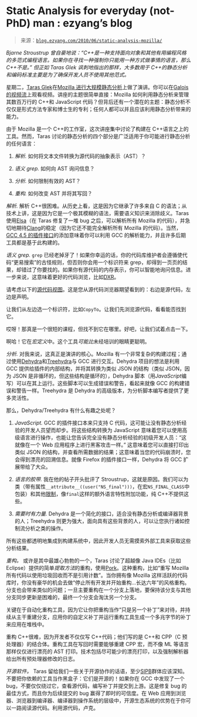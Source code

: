 <!--yml

category: 未分类

date: 2024-07-01 18:18:16

-->

# Static Analysis for everyday (not-PhD) man : ezyang’s blog

> 来源：[`blog.ezyang.com/2010/06/static-analysis-mozilla/`](http://blog.ezyang.com/2010/06/static-analysis-mozilla/)

*Bjarne Stroustrup 曾自豪地说：“C++是一种支持面向对象和其他有用编程风格的多范式编程语言。如果你在寻找一种强制你只能用一种方式做事情的语言，那么 C++不是。” 但正如 Taras Glek 讽刺地指出的那样，大多数用于 C++的静态分析和编码标准主要是为了确保开发人员不使用其他范式。*

星期二，[Taras Glek](http://blog.mozilla.com/tglek/)在[Mozilla 进行大规模静态分析](http://www.galois.com/blog/2010/06/03/tech-talk-large-scale-static-analysis-at-mozilla/)上做了演讲。你可以在[Galois 的视频流](http://vimeo.com/12614626)上观看视频。讲座的主题很简单直接：Mozilla 如何利用静态分析来管理其数百万行的 C++和 JavaScript 代码？但背后还有一个潜在的主题：静态分析不仅仅是形式方法专家和博士生的专利；任何人都可以并且应该利用静态分析带来的能力。

由于 Mozilla 是一个 C++的工作室，这次讲座集中讨论了构建在 C++语言之上的工具。然而，Taras 讨论的静态分析的四个部分是广泛适用于你可能进行静态分析的任何语言：

1.  *解析.* 如何将文本文件转换为源代码的抽象表示（AST）？

1.  *语义 grep.* 如何向 AST 询问信息？

1.  *分析.* 如何限制有效的 AST？

1.  *重构.* 如何改变 AST 并将其写回？

*解析.* 解析 C++很困难。从历史上看，这是因为它继承了许多来自 C 的语法；从技术上讲，这是因为它是一个极其模糊的语法，需要语义知识来消除歧义。Taras 使用[Elsa](http://scottmcpeak.com/elkhound/sources/elsa/)（在 Taras 修复了一堆 bug 之后，可以解析所有 Mozilla 的代码），并急切地期待[Clang](http://clang.llvm.org/)的稳定（因为它还不能完全解析所有 Mozilla 的代码）。当然，[GCC 4.5 的插件接口](http://gcc.gnu.org/wiki/plugins)的添加意味着你可以利用 GCC 的解析能力，并且许多后期工具都是基于此构建的。

*语义 grep.* `grep` 已经老掉牙了！如果你幸运的话，你的代码库维护者会遵循使代码“更易搜索”的古怪规则，但否则你会用一个标识符来 grep，却得到一页页的结果，却错过了你要找的。如果你有源代码的内存表示，你可以智能地询问信息。进一步来说，这意味着更好的代码浏览，比如[DXR](http://dxr.proximity.on.ca/dxr/)。

请考虑以下的[源代码视图](http://dxr.proximity.on.ca/dxr/mozilla-central/xpcom/io/nsLocalFileUnix.h.html)。这是您从源代码浏览器期望看到的：右边是源代码，左边是声明。

让我们从左边选一个标识符，比如`CopyTo`。让我们先浏览源代码，看看能否找到它。

哎呀！那真是一个很短的课程，但找不到它在哪里。好吧，让我们试着点击一下。

啊哈！它在*宏定义*中。这个工具*可能比*未经培训的眼睛更聪明。

*分析.* 对我来说，这真正是演讲的核心。Mozilla 有一个非常复杂的构建过程；通过使用[Dehydra](https://developer.mozilla.org/zh-CN/Dehydra)和[Treehydra](https://developer.mozilla.org/zh-CN/Treehydra)与 GCC 进行交互。Dehydra 项目的想法是利用 GCC 提供给插件的内部结构，并将其转换为类似 JSON 的结构（类似 JSON，因为 JSON 是非循环的，但这些结构是循环的），Dehydra 脚本（用*JavaScript*编写）可以在其上运行。这些脚本可以生成错误和警告，看起来就像 GCC 的构建错误和警告一样。Treehydra 是 Dehydra 的高级版本，为分析脚本编写者提供了更多灵活性。

那么，Dehydra/Treehydra 有什么有趣之处呢？

1.  *JavaScript.* GCC 的插件接口本来只支持 C 代码，这可能让没有静态分析经验的开发人员望而却步。将这些结构转换为 JavaScript 意味着您可以使用高级语言进行操作，也能让您告诉完全没有静态分析经验的初级开发人员：“这就像在一个 Web 应用程序上进行黑客攻击一样。” 这意味着您可以直接打印出类似 JSON 的结构，并查看所需数据的结果；这意味着当您的代码崩溃时，您会得到漂亮的回溯信息。就像 Firefox 的插件接口一样，Dehydra 将 GCC 扩展带给了大众。

1.  *语言的胶带.* 我在他的帖子开头批评了 Stroustrup，这就是原因。我们可以为类（带有属性`__attribute__((user("NS_final")))`，在宏`NS_FINAL_CLASS`中包装）和其他[限制](http://hg.mozilla.org/mozilla-central/file/86cdcd6616de/xpcom/analysis)，像`final`这样的额外语言特性附加功能，纯 C++不提供这些。

1.  *需要时有力量.* Dehydra 是一个简化的接口，适合没有静态分析或编译器背景的人；Treehydra 则更为强大，面向具有这些背景的人，可以让您执行诸如控制流分析之类的操作。

所有这些都透明地集成到构建系统中，因此开发人员无需摸索外部工具来获取这些分析结果。

*重构。* 或许是其中最雄心勃勃的一个，Taras 讨论了超越像 Java IDEs（比如 Eclipse）提供的简单*提取方法*的重构，使用[Pork](https://wiki.mozilla.org/Pork)。这种重构，比如“重写 Mozilla 所有代码以使用垃圾回收而不是引用计数”。当你拥有像 Mozilla 这样活跃的代码库时，你没有豪华的机会去做“停止所有开发并开始重构...长达六年”的风格重构。分支也会带来类似的问题；一旦主要重构在一个分支上落地，要保持该分支与其他分支同步更新是困难的，最终一个分支会淘汰另一个分支。

关键在于自动化重构工具，因为它让你把重构当作“只是另一个补丁”来对待，并持续从主干重建分支，应用你的自定义补丁并运行重构工具生成一个多兆字节的补丁来应用在堆栈中。

重构 C++很难，因为开发者不仅仅写 C++代码；他们写的是 C++和 CPP（C 预处理器）的结合体。重构工具在写回时需要能够重建 CPP 宏，而不像 ML 等语言那样仅仅进行漂亮的 AST 打印。技术包括尽可能少的漂亮打印，以及强制解析器给出所有预处理器修改的日志。

*开源软件。* Taras 留给我们一些关于开源协作的话语，至少[SIPB](http://sipb.mit.edu)群体应该深知。不要把你依赖的工具当作黑盒子：它们是开源的！如果你在 GCC 中发现了一个 bug，不要仅仅绕过它，查看源代码，编写补丁并提交到上游。这是修复 bug 的最佳方式，而且你为后续提交的 bug 赢得了即时的可信度。在 Web 应用到浏览器、浏览器到编译器、编译器到操作系统的层级中，开源生态系统的优势在于你可以一路阅读源代码。利用源代码，卢克。
